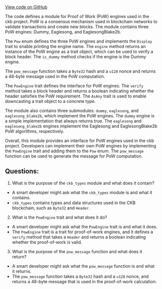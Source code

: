 [View code on GitHub](https://github.com/nervosnetwork/ckb/blob/develop/pow/src/lib.rs)

The code defines a module for Proof of Work (PoW) engines used in the ckb project. PoW is a consensus mechanism used in blockchain networks to validate transactions and create new blocks. The module contains three PoW engines: Dummy, Eaglesong, and EaglesongBlake2b.

The `Pow` enum defines the three PoW engines and implements the `Display` trait to enable printing the engine name. The `engine` method returns an instance of the PoW engine as a trait object, which can be used to verify a block header. The `is_dummy` method checks if the engine is the Dummy engine.

The `pow_message` function takes a `Byte32` hash and a `u128` nonce and returns a 48-byte message used in the PoW computation.

The `PowEngine` trait defines the interface for PoW engines. The `verify` method takes a block header and returns a boolean indicating whether the header satisfies the PoW requirement. The `AsAny` trait is used to enable downcasting a trait object to a concrete type.

The module also contains three submodules: `dummy`, `eaglesong`, and `eaglesong_blake2b`, which implement the PoW engines. The `dummy` engine is a simple implementation that always returns true. The `eaglesong` and `eaglesong_blake2b` engines implement the Eaglesong and EaglesongBlake2b PoW algorithms, respectively.

Overall, this module provides an interface for PoW engines used in the ckb project. Developers can implement their own PoW engines by implementing the `PowEngine` trait and adding them to the `Pow` enum. The `pow_message` function can be used to generate the message for PoW computation.
## Questions:
 1. What is the purpose of the `ckb_types` module and what does it contain?
- A smart developer might ask what the `ckb_types` module is and what it contains.
- `ckb_types` contains types and data structures used in the CKB blockchain, such as `Byte32` and `Header`.

2. What is the `PowEngine` trait and what does it do?
- A smart developer might ask what the `PowEngine` trait is and what it does.
- The `PowEngine` trait is a trait for proof-of-work engines, and it defines a `verify` method that takes a `Header` and returns a boolean indicating whether the proof-of-work is valid.

3. What is the purpose of the `pow_message` function and what does it return?
- A smart developer might ask what the `pow_message` function is and what it returns.
- The `pow_message` function takes a `Byte32` hash and a `u128` nonce, and returns a 48-byte message that is used in the proof-of-work calculation.

